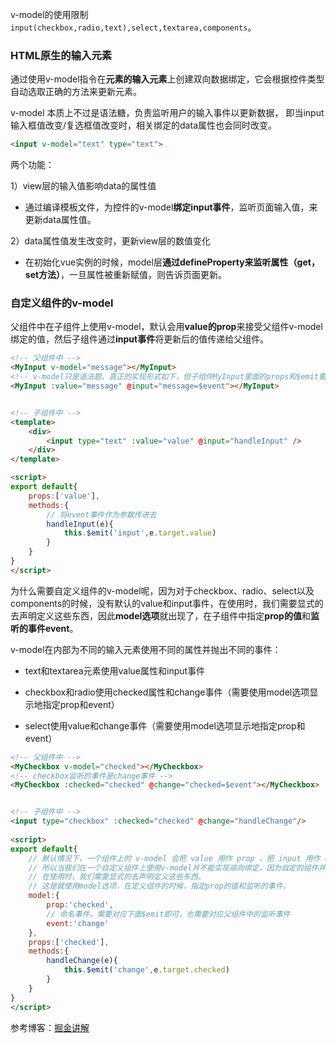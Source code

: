 v-model的使用限制`input(checkbox,radio,text),select,textarea,components`。

### HTML原生的输入元素

通过使用v-model指令在**元素的输入元素**上创建双向数据绑定，它会根据控件类型自动选取正确的方法来更新元素。

v-model 本质上不过是语法糖，负责监听用户的输入事件以更新数据， 即当input输入框值改变/复选框值改变时，相关绑定的data属性也会同时改变。

```html
<input v-model="text" type="text">
```

两个功能：

1）view层的输入值影响data的属性值

- 通过编译模板文件，为控件的v-model**绑定input事件**，监听页面输入值，来更新data属性值。

2）data属性值发生改变时，更新view层的数值变化

- 在初始化vue实例的时候，model层**通过defineProperty来监听属性（get，set方法）**，一旦属性被重新赋值，则告诉页面更新。

### 自定义组件的v-model

父组件中在子组件上使用v-model，默认会用**value的prop**来接受父组件v-model绑定的值，然后子组件通过**input事件**将更新后的值传递给父组件。

```html
<!-- 父组件中 -->
<MyInput v-model="message"></MyInput>
<!-- v-model只是语法题，真正的实现形式如下，但子组件MyInput里面的props和$emit要有 -->
<MyInput :value="message" @input="message=$event"></MyInput>


<!-- 子组件中 -->
<template>
	<div>
		<input type="text" :value="value" @input="handleInput" />
	</div>
</template>

<script>
export default{
	props:['value'],
	methods:{
		// 将event事件作为参数传进去
		handleInput(e){
			this.$emit('input',e.target.value)
		}
	}
}
</script>
```

为什么需要自定义组件的v-model呢，因为对于checkbox、radio、select以及components的时候，没有默认的value和input事件，在使用时，我们需要显式的去声明定义这些东西，因此**model选项**就出现了，在子组件中指定**prop的值**和**监听的事件event**。

v-model在内部为不同的输入元素使用不同的属性并抛出不同的事件：

- text和textarea元素使用value属性和input事件

- checkbox和radio使用checked属性和change事件（需要使用model选项显示地指定prop和event）

- select使用value和change事件（需要使用model选项显示地指定prop和event）

```html
<!-- 父组件中 -->
<MyCheckbox v-model="checked"></MyCheckbox>
<!-- checkbox监听的事件是change事件 -->
<MyCheckbox :checked="checked" @change="checked=$event"></MyCheckbox>


<!-- 子组件中 -->
<input type="checkbox" :checked="checked" @change="handleChange"/>
	
<script>
export default{
	// 默认情况下，一个组件上的 v-model 会把 value 用作 prop ，把 input 用作 event。
	// 所以当我们在一个自定义组件上使用v-model并不能实现双向绑定，因为自定的组件并没有默认的value和input事件，
	// 在使用时，我们需要显式的去声明定义这些东西。
	// 这是就使用model选项，在定义组件的时候，指定prop的值和监听的事件。
	model:{
		prop:'checked',
		// 命名事件，需要对应下面$emit即可，也需要对应父组件中的监听事件
		event:'change'
	},
	props:['checked'],
	methods:{
		handleChange(e){
			this.$emit('change',e.target.checked)
		}
	}
}
</script>
```



参考博客：[掘金讲解](https://juejin.cn/post/6844903705733513223)